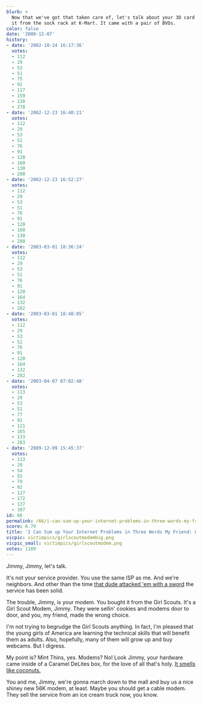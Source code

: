 ```yaml
---
blurb: >
  Now that we've got that taken care of, let's talk about your 3D card. You bought
  it from the sock rack at K-Mart. It came with a pair of BVDs.
color: false
date: '2000-12-07'
history:
- date: '2002-10-24 16:17:36'
  votes:
  - 112
  - 29
  - 53
  - 51
  - 75
  - 91
  - 117
  - 159
  - 128
  - 278
- date: '2002-12-23 16:40:21'
  votes:
  - 112
  - 29
  - 53
  - 51
  - 76
  - 91
  - 120
  - 160
  - 130
  - 280
- date: '2002-12-23 16:52:27'
  votes:
  - 112
  - 29
  - 53
  - 51
  - 76
  - 91
  - 120
  - 160
  - 130
  - 280
- date: '2003-03-01 18:36:24'
  votes:
  - 112
  - 29
  - 53
  - 51
  - 76
  - 91
  - 120
  - 164
  - 132
  - 282
- date: '2003-03-01 18:48:05'
  votes:
  - 112
  - 29
  - 53
  - 51
  - 76
  - 91
  - 120
  - 164
  - 132
  - 282
- date: '2003-04-07 07:02:48'
  votes:
  - 113
  - 29
  - 53
  - 51
  - 77
  - 91
  - 121
  - 165
  - 133
  - 283
- date: '2009-12-09 15:45:37'
  votes:
  - 113
  - 29
  - 54
  - 55
  - 79
  - 92
  - 127
  - 172
  - 137
  - 307
id: 66
permalink: /66/i-can-sum-up-your-internet-problems-in-three-words-my-friend-girl-scout-modem/
score: 6.79
title: 'I Can Sum up Your Internet Problems in Three Words My Friend: Girl Scout Modem.'
vicpic: victimpics/girlscoutmodembig.png
vicpic_small: victimpics/girlscoutmodem.png
votes: 1189
---
```


Jimmy, Jimmy, let's talk.

It's not your service provider. You use the same ISP as me. And we're
neighbors. And other than the time [that dude attacked 'em with a
sword](@/victim/46.md) the service has been solid.

The trouble, Jimmy, is your modem. You bought it from the Girl Scouts.
It's a Girl Scout Modem, Jimmy. They were sellin' cookies and modems
door to door, and you, my friend, made the wrong choice.

I'm not trying to begrudge the Girl Scouts anything. In fact, I'm
pleased that the young girls of America are learning the technical
skills that will benefit them as adults. Also, hopefully, many of them
will grow up and buy webcams. But I digress.

My point is? Mint Thins, yes. Modems? No! Look Jimmy, your hardware came
inside of a Caramel DeLites box, for the love of all that's holy. [It
smells like coconuts.](@/victim/60.md)

You and me, Jimmy, we're gonna march down to the mall and buy us a nice
shiney new 56K modem, at least. Maybe you should get a cable modem. They
sell the service from an ice cream truck now, you know.